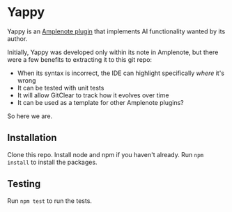 # Yappy

Yappy is an [Amplenote plugin](https://www.amplenote.com/help/developing_amplenote_plugins) that implements 
AI functionality wanted by its author. 

Initially, Yappy was developed only within its note in Amplenote, but there were a few benefits to extracting 
it to this git repo:

* When its syntax is incorrect, the IDE can highlight specifically *where* it's wrong
* It can be tested with unit tests
* It will allow GitClear to track how it evolves over time
* It can be used as a template for other Amplenote plugins?

So here we are.

## Installation

Clone this repo. Install node and npm if you haven't already. Run `npm install` to install the packages.  

## Testing

Run `npm test` to run the tests.
